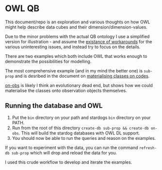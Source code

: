 # OWL QB

This document/repo is an exploration and various thoughts on how OWL
might help describe data cubes and their dimension/dimension-values.

Due to the minor problems with the actual QB ontology I use a
simplified version for illustration - and assume the [existance of
workarounds](https://github.com/GSS-Cogs/cube-ontology/commit/b21b6af8ae2b1135efcaf62a778de61a0448575d)
for the various uninteresting issues, and instead try to focus on the
details.

There are two examples which both include OWL that works enough to
demonstrate the possibilities for modelling.

The most comprehensive example (and in my mind the better one) is
`sub-prop` and is desribed in the document on [materialising classes
on codes](/docs/sub-prop.md).

[on-obs](/docs/on-obs.md) is likely I think an evolutionary dead end,
but shows how we could materialise the classes onto observation
objects themselves.


## Running the database and OWL

1. Put the `bin` directory on your path and stardogs `bin` directory
   on your PATH.
2. Run from the root of this directory `create-db sub-prop &&
   create-db on-obs`.  This will build the stardog databases with OWL
   DL support.
3. You should now be able to run the queries and reason on the examples.

If you want to experiment with the data, you can run the command
`refresh-db sub-prop` which will drop and reload the data for you.

I used this crude workflow to develop and iterate the examples.
